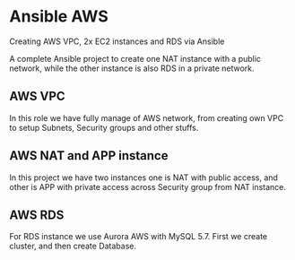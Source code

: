 # Ansible AWS
Creating AWS VPC, 2x EC2 instances and RDS via Ansible

A complete Ansible project to create one NAT instance with a public network, while the other instance is also RDS in a private network.

## AWS VPC

In this role we have fully manage of AWS network, from creating own VPC to setup Subnets, Security groups and other stuffs.

## AWS NAT and APP instance

In this project we have two instances one is NAT with public access, and other is APP with private access across Security group from NAT instance.

## AWS RDS

For RDS instance we use Aurora AWS with MySQL 5.7.
First we create cluster, and then create Database.


